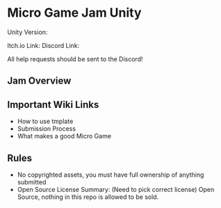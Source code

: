 # Micro Game Jam Unity

Unity Version:

Itch.io Link:
Discord Link:

All help requests should be sent to the Discord!

## Jam Overview


## Important Wiki Links
- How to use tmplate
- Submission Process
- What makes a good Micro Game

## Rules
- No copyrighted assets, you must have full ownership of anything submitted
- Open Source License Summary: (Need to pick correct license) Open Source, nothing in this repo is allowed to be sold.
